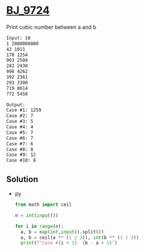 # [BJ_9724](https://acmicpc.net/problem/9724)

Print cubic number between a and b

```txt
Input: 10
1 2000000000
42 1011
170 1254
963 2504
282 2430
996 4262
392 2361
293 3308
719 8614
772 5458

Output:
Case #1: 1259
Case #2: 7
Case #3: 5
Case #4: 4
Case #5: 7
Case #6: 7
Case #7: 6
Case #8: 8
Case #9: 12
Case #10: 8
```

## Solution

* py

  ```py
  from math import ceil

  n = int(input())

  for i in range(n):
    a, b = map(int,input().split())
    a, b = ceil(a ** (1 / 3)), int(b ** (1 / 3))
    print(f"Case #{i + 1}: {b - a + 1}")
  ```

